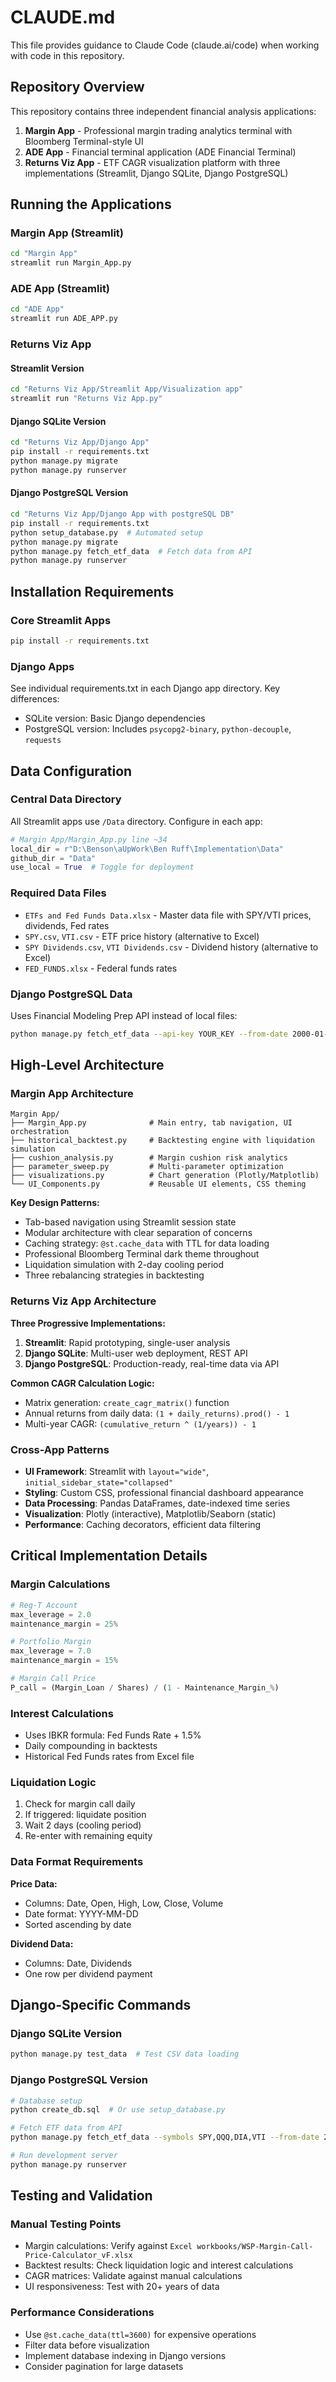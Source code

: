 # CLAUDE.md

This file provides guidance to Claude Code (claude.ai/code) when working with code in this repository.

## Repository Overview

This repository contains three independent financial analysis applications:

1. **Margin App** - Professional margin trading analytics terminal with Bloomberg Terminal-style UI
2. **ADE App** - Financial terminal application (ADE Financial Terminal)
3. **Returns Viz App** - ETF CAGR visualization platform with three implementations (Streamlit, Django SQLite, Django PostgreSQL)

## Running the Applications

### Margin App (Streamlit)
```bash
cd "Margin App"
streamlit run Margin_App.py
```

### ADE App (Streamlit)
```bash
cd "ADE App"
streamlit run ADE_APP.py
```

### Returns Viz App

#### Streamlit Version
```bash
cd "Returns Viz App/Streamlit App/Visualization app"
streamlit run "Returns Viz App.py"
```

#### Django SQLite Version
```bash
cd "Returns Viz App/Django App"
pip install -r requirements.txt
python manage.py migrate
python manage.py runserver
```

#### Django PostgreSQL Version
```bash
cd "Returns Viz App/Django App with postgreSQL DB"
pip install -r requirements.txt
python setup_database.py  # Automated setup
python manage.py migrate
python manage.py fetch_etf_data  # Fetch data from API
python manage.py runserver
```

## Installation Requirements

### Core Streamlit Apps
```bash
pip install -r requirements.txt
```

### Django Apps
See individual requirements.txt in each Django app directory. Key differences:
- SQLite version: Basic Django dependencies
- PostgreSQL version: Includes `psycopg2-binary`, `python-decouple`, `requests`

## Data Configuration

### Central Data Directory
All Streamlit apps use `/Data` directory. Configure in each app:

```python
# Margin App/Margin_App.py line ~34
local_dir = r"D:\Benson\aUpWork\Ben Ruff\Implementation\Data"
github_dir = "Data"
use_local = True  # Toggle for deployment
```

### Required Data Files
- `ETFs and Fed Funds Data.xlsx` - Master data file with SPY/VTI prices, dividends, Fed rates
- `SPY.csv`, `VTI.csv` - ETF price history (alternative to Excel)
- `SPY Dividends.csv`, `VTI Dividends.csv` - Dividend history (alternative to Excel)
- `FED_FUNDS.xlsx` - Federal funds rates

### Django PostgreSQL Data
Uses Financial Modeling Prep API instead of local files:
```bash
python manage.py fetch_etf_data --api-key YOUR_KEY --from-date 2000-01-01
```

## High-Level Architecture

### Margin App Architecture

```
Margin App/
├── Margin_App.py              # Main entry, tab navigation, UI orchestration
├── historical_backtest.py     # Backtesting engine with liquidation simulation
├── cushion_analysis.py        # Margin cushion risk analytics
├── parameter_sweep.py         # Multi-parameter optimization
├── visualizations.py          # Chart generation (Plotly/Matplotlib)
└── UI_Components.py           # Reusable UI elements, CSS theming
```

**Key Design Patterns:**
- Tab-based navigation using Streamlit session state
- Modular architecture with clear separation of concerns
- Caching strategy: `@st.cache_data` with TTL for data loading
- Professional Bloomberg Terminal dark theme throughout
- Liquidation simulation with 2-day cooling period
- Three rebalancing strategies in backtesting

### Returns Viz App Architecture

**Three Progressive Implementations:**
1. **Streamlit**: Rapid prototyping, single-user analysis
2. **Django SQLite**: Multi-user web deployment, REST API
3. **Django PostgreSQL**: Production-ready, real-time data via API

**Common CAGR Calculation Logic:**
- Matrix generation: `create_cagr_matrix()` function
- Annual returns from daily data: `(1 + daily_returns).prod() - 1`
- Multi-year CAGR: `(cumulative_return ^ (1/years)) - 1`

### Cross-App Patterns

- **UI Framework**: Streamlit with `layout="wide"`, `initial_sidebar_state="collapsed"`
- **Styling**: Custom CSS, professional financial dashboard appearance
- **Data Processing**: Pandas DataFrames, date-indexed time series
- **Visualization**: Plotly (interactive), Matplotlib/Seaborn (static)
- **Performance**: Caching decorators, efficient data filtering

## Critical Implementation Details

### Margin Calculations
```python
# Reg-T Account
max_leverage = 2.0
maintenance_margin = 25%

# Portfolio Margin
max_leverage = 7.0
maintenance_margin = 15%

# Margin Call Price
P_call = (Margin_Loan / Shares) / (1 - Maintenance_Margin_%)
```

### Interest Calculations
- Uses IBKR formula: Fed Funds Rate + 1.5%
- Daily compounding in backtests
- Historical Fed Funds rates from Excel file

### Liquidation Logic
1. Check for margin call daily
2. If triggered: liquidate position
3. Wait 2 days (cooling period)
4. Re-enter with remaining equity

### Data Format Requirements
**Price Data:**
- Columns: Date, Open, High, Low, Close, Volume
- Date format: YYYY-MM-DD
- Sorted ascending by date

**Dividend Data:**
- Columns: Date, Dividends
- One row per dividend payment

## Django-Specific Commands

### Django SQLite Version
```bash
python manage.py test_data  # Test CSV data loading
```

### Django PostgreSQL Version
```bash
# Database setup
python create_db.sql  # Or use setup_database.py

# Fetch ETF data from API
python manage.py fetch_etf_data --symbols SPY,QQQ,DIA,VTI --from-date 2000-01-01

# Run development server
python manage.py runserver
```

## Testing and Validation

### Manual Testing Points
- Margin calculations: Verify against `Excel workbooks/WSP-Margin-Call-Price-Calculator_vF.xlsx`
- Backtest results: Check liquidation logic and interest calculations
- CAGR matrices: Validate against manual calculations
- UI responsiveness: Test with 20+ years of data

### Performance Considerations
- Use `@st.cache_data(ttl=3600)` for expensive operations
- Filter data before visualization
- Implement database indexing in Django versions
- Consider pagination for large datasets
